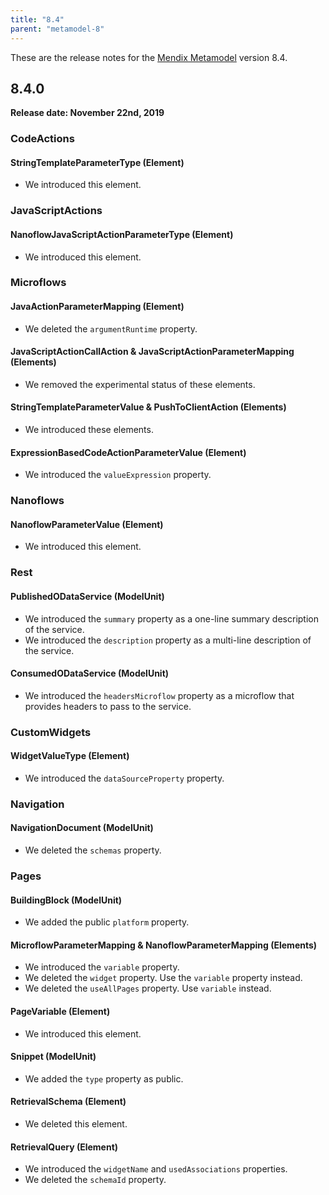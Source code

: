 ```yaml
---
title: "8.4"
parent: "metamodel-8"
---
```


These are the release notes for the [Mendix Metamodel](/apidocs-mxsdk/mxsdk/understanding-the-metamodel) version 8.4.

## 8.4.0

**Release date: November 22nd, 2019**

### CodeActions

#### StringTemplateParameterType (Element)

* We introduced this element.

### JavaScriptActions

#### NanoflowJavaScriptActionParameterType (Element)

* We introduced this element.

### Microflows

#### JavaActionParameterMapping (Element)

* We deleted the `argumentRuntime` property.

#### JavaScriptActionCallAction & JavaScriptActionParameterMapping (Elements)

* We removed the experimental status of these elements.

#### StringTemplateParameterValue & PushToClientAction (Elements)

* We introduced these elements.

#### ExpressionBasedCodeActionParameterValue (Element)

* We introduced the `valueExpression` property.

### Nanoflows

#### NanoflowParameterValue (Element)

* We introduced this element.

### Rest

#### PublishedODataService (ModelUnit)

* We introduced the `summary` property as a one-line summary description of the service.
* We introduced the `description` property as a multi-line description of the service.

#### ConsumedODataService (ModelUnit)

* We introduced the `headersMicroflow` property as a microflow that provides headers to pass to the service.

### CustomWidgets

#### WidgetValueType (Element)

* We introduced the `dataSourceProperty` property.

### Navigation

#### NavigationDocument (ModelUnit)

* We deleted the `schemas` property.

### Pages

#### BuildingBlock (ModelUnit)

* We added the public `platform` property.

#### MicroflowParameterMapping & NanoflowParameterMapping (Elements)

* We introduced the `variable` property.
* We deleted the `widget` property. Use the `variable` property instead.
* We deleted the `useAllPages` property. Use `variable` instead.

#### PageVariable (Element)

* We introduced this element.

#### Snippet (ModelUnit)

* We added the `type` property as public.

#### RetrievalSchema (Element)

* We deleted this element.

#### RetrievalQuery (Element)

* We introduced the `widgetName` and `usedAssociations` properties.
* We deleted the `schemaId` property.
